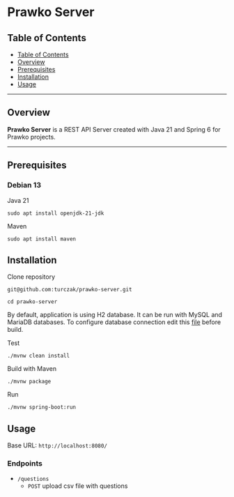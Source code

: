 # Prawko Server

## Table of Contents

* [Table of Contents](#table-of-contents)
* [Overview](#overview)
* [Prerequisites](#prerequisites)
* [Installation](#installation)
* [Usage](#usage)

---

## Overview

**Prawko Server** is a REST API Server created with Java 21 and Spring 6 for Prawko projects.

---

## Prerequisites

### Debian 13

Java 21

`sudo apt install openjdk-21-jdk`

Maven

`sudo apt install maven`

## Installation

Clone repository

`git@github.com:turczak/prawko-server.git`

`cd prawko-server`

By default, application is using H2 database.
It can be run with MySQL and MariaDB databases.
To configure database connection edit this [file](https://github.com/turczak/prawko-server/blob/main/src/main/resources/application.properties)
before build.

Test

`./mvnw clean install`

Build with Maven

`./mvnw package`

Run

`./mvnw spring-boot:run`

## Usage

Base URL: `http://localhost:8080/`

### Endpoints

* `/questions`
    + `POST` upload csv file with questions
